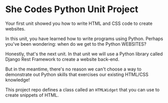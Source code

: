 # She Codes Python Unit Project

Your first unit showed you how to write HTML and CSS code to create websites. 

In this unit, you have learned how to write programs using Python. Perhaps you've been wondering: when do we get to the Python WEBSITES?

Honestly, that's the next unit. In that unit we will use a Python library called Django Rest Framework to create a website back-end.

But in the meantime, there's no reason we can't choose a way to demonstrate out Python skills that exercises our existing HTML/CSS knowledge!

This project repo defines a class called an `HTMLWidget` that you can use to create snippets of HTML. 